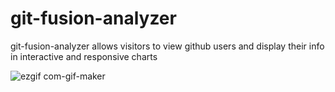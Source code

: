 # git-fusion-analyzer
git-fusion-analyzer allows visitors to view github users and display their info in interactive and responsive charts 

![ezgif com-gif-maker](https://user-images.githubusercontent.com/68657272/113736418-b5349c80-971a-11eb-9225-b6ba2b6b9a3e.gif)

